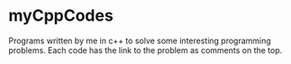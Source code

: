 # myCppCodes
Programs written by me in c++ to solve some interesting programming problems.
Each code has the link to the problem as comments on the top.
